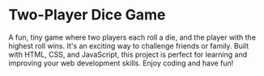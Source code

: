# Two-Player Dice Game

A fun, tiny game where two players each roll a die, and the player with the highest roll wins. It's an exciting way to challenge friends or family. Built with HTML, CSS, and JavaScript, this project is perfect for learning and improving your web development skills. Enjoy coding and have fun!
